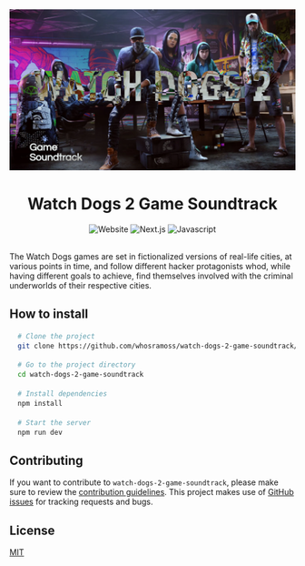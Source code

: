 <img src="./thumbnail.png" alt="Live">
<h1 align="center">Watch Dogs 2 Game Soundtrack</h1> 
<div align="center">
  <img src="https://img.shields.io/badge/Website-black" alt="Website">
  <img src="https://img.shields.io/badge/Next.js-black" alt="Next.js">
  <img src="https://img.shields.io/badge/Javascript-black" alt="Javascript">
  <br/><br/>
</div>

The Watch Dogs games are set in fictionalized versions of real-life cities, at various points in time, and follow different hacker protagonists whod, while having different goals to achieve, find themselves involved with the criminal underworlds of their respective cities.

## How to install

```bash
  # Clone the project
  git clone https://github.com/whosramoss/watch-dogs-2-game-soundtrack/

  # Go to the project directory
  cd watch-dogs-2-game-soundtrack

  # Install dependencies
  npm install

  # Start the server 
  npm run dev
```

## Contributing

If you want to contribute to `watch-dogs-2-game-soundtrack`, please make sure to review the [contribution guidelines](https://github.com/whosramoss/watch-dogs-2-game-soundtrack/blob/master/CONTRIBUTING.md). This project makes use of [GitHub issues](https://github.com/whosramoss/watch-dogs-2-game-soundtrack/issues) for
tracking requests and bugs.

## License

[MIT](https://github.com/whosramoss/watch-dogs-2-game-soundtrack/blob/main/LICENSE)
